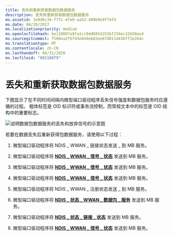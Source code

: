 ```yaml
---
title: 丢失和重新获取数据包数据服务
description: 丢失和重新获取数据包数据服务
ms.assetid: 1e9d6c34-f7fc-47e9-aa52-409b9e9ff4f4
ms.date: 04/20/2017
ms.localizationpriority: medium
ms.openlocfilehash: be110007a9fa1cc0dd6854253bf234ec31b50aa4
ms.sourcegitcommit: f500ea2fbfd3e849eb82ee67d011443bff3e2b4c
ms.translationtype: MT
ms.contentlocale: zh-CN
ms.lasthandoff: 08/31/2020
ms.locfileid: "89218079"
---
```

# <a name="losing-and-regaining-packet-data-service"></a>丢失和重新获取数据包数据服务


下图显示了在不同时间间隔内微型端口驱动程序丢失信号强度和数据包服务时应遵循的过程。 粗体标签是 OID 标识符或事务流控制，而常规文本中的标签是 OID 结构中的重要标志。

![说明数据包数据服务的丢失和放弃信号的示意图](images/wwanregainingpacketdataservice.png)

若要在数据丢失后重新获得包数据服务，请使用以下过程：

1.  微型端口驱动程序将 NDIS \_ WWAN \_ 链接状态发送 \_ 到 MB 服务。

2.  微型端口驱动程序将 [**NDIS \_ WWAN \_ 信号 \_ 状态**](/windows-hardware/drivers/ddi/ndiswwan/ns-ndiswwan-_ndis_wwan_signal_state) 发送到 MB 服务。

3.  微型端口驱动程序将 [**NDIS \_ WWAN \_ 信号 \_ 状态**](/windows-hardware/drivers/ddi/ndiswwan/ns-ndiswwan-_ndis_wwan_signal_state) 发送到 MB 服务。

4.  微型端口驱动程序将 [**NDIS \_ WWAN \_ 信号 \_ 状态**](/windows-hardware/drivers/ddi/ndiswwan/ns-ndiswwan-_ndis_wwan_signal_state) 发送到 MB 服务。

5.  微型端口驱动程序将 NDIS \_ WWAN \_ 注册状态发送 \_ 到 MB 服务。

6.  微型端口驱动程序将 [**NDIS \_ 状态 \_ WWAN \_ 数据包 \_ 服务**](./ndis-status-wwan-packet-service.md) 发送到 MB 服务。

7.  微型端口驱动程序将 [**NDIS \_ 状态 \_ 链接 \_ 状态**](./ndis-status-link-state.md) 发送到 MB 服务。

8.  微型端口驱动程序将 [**NDIS \_ WWAN \_ 信号 \_ 状态**](/windows-hardware/drivers/ddi/ndiswwan/ns-ndiswwan-_ndis_wwan_signal_state) 发送到 MB 服务。

 

